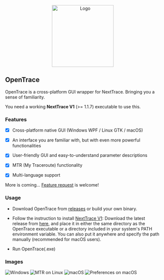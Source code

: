 <div align="center">

<img src="https://github.com/nxtrace/Ntrace-core/raw/main/asset/logo.png" height="200px" alt="Logo"/>

</div>

## OpenTrace

OpenTrace is a cross-platform GUI wrapper for NextTrace. Bringing you a sense of familiarity.

You need a working **NextTrace V1** (>= 1.1.7) executable to use this.

### Features

- [x] Cross-platform native GUI (Windows WPF / Linux GTK / macOS)

- [x] An interface you are familiar with, but with even more powerful functionalities

- [x] User-friendly GUI and easy-to-understand parameter descriptions

- [x] MTR (My Traceroute) functionality

- [x] Multi-language support

More is coming... [Feature request](https://github.com/Archeb/opentrace/issues/new/choose) is welcome!

### Usage

- Download OpenTrace from [releases](https://github.com/Archeb/opentrace/releases) or build your own binary.

- Follow the instruction to install [NextTrace V1](https://github.com/nxtrace/Ntrace-V1/releases): Download the latest release from [here](https://github.com/nxtrace/Ntrace-V1/releases), and place it in either the same directory as the OpenTrace executable or a directory included in your system's PATH environment variable. You can also put it anywhere and specify the path manually (recommended for macOS users).

- Run OpenTrace(.exe)

### Images

![Windows](https://github.com/Archeb/opentrace/assets/11910831/510b61a2-712e-4d83-ae94-f396862e68df)
![MTR on Linux](https://i.imgur.com/MxSHIcU.png)
![macOS](https://i.imgur.com/brB08tl.png)
![Preferences on macOS](https://i.imgur.com/X0L6c6S.png)
